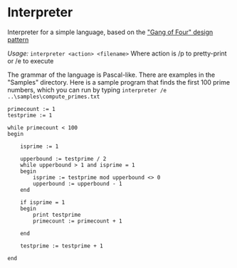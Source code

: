 Interpreter
===========

Interpreter for a simple language, based on the ["Gang of Four" design pattern](http://en.wikipedia.org/wiki/Interpreter_pattern)


*Usage:*
`interpreter <action> <filename>`
Where action is /p to pretty-print or /e to execute
	
The grammar of the language is Pascal-like. There are examples in the "Samples" directory. Here is a sample program that finds the first 100 prime numbers, which you can run by typing `interpreter /e ..\samples\compute_primes.txt`

```
primecount := 1
testprime := 1

while primecount < 100
begin

	isprime := 1

	upperbound := testprime / 2
	while upperbound > 1 and isprime = 1
	begin
		isprime := testprime mod upperbound <> 0
		upperbound := upperbound - 1
	end

	if isprime = 1
	begin
		print testprime
		primecount := primecount + 1

	end	

	testprime := testprime + 1

end
```
